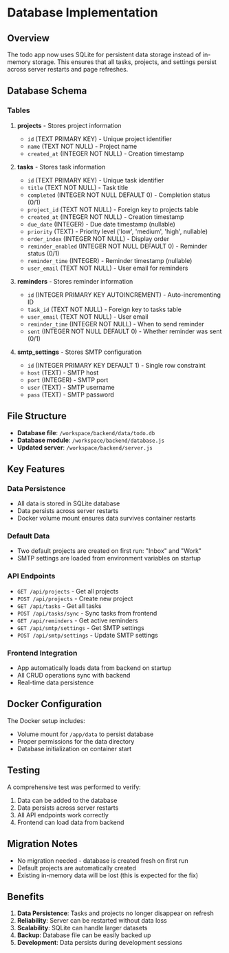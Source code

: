 # Database Implementation

## Overview

The todo app now uses SQLite for persistent data storage instead of in-memory storage. This ensures that all tasks, projects, and settings persist across server restarts and page refreshes.

## Database Schema

### Tables

1. **projects** - Stores project information
   - `id` (TEXT PRIMARY KEY) - Unique project identifier
   - `name` (TEXT NOT NULL) - Project name
   - `created_at` (INTEGER NOT NULL) - Creation timestamp

2. **tasks** - Stores task information
   - `id` (TEXT PRIMARY KEY) - Unique task identifier
   - `title` (TEXT NOT NULL) - Task title
   - `completed` (INTEGER NOT NULL DEFAULT 0) - Completion status (0/1)
   - `project_id` (TEXT NOT NULL) - Foreign key to projects table
   - `created_at` (INTEGER NOT NULL) - Creation timestamp
   - `due_date` (INTEGER) - Due date timestamp (nullable)
   - `priority` (TEXT) - Priority level ('low', 'medium', 'high', nullable)
   - `order_index` (INTEGER NOT NULL) - Display order
   - `reminder_enabled` (INTEGER NOT NULL DEFAULT 0) - Reminder status (0/1)
   - `reminder_time` (INTEGER) - Reminder timestamp (nullable)
   - `user_email` (TEXT NOT NULL) - User email for reminders

3. **reminders** - Stores reminder information
   - `id` (INTEGER PRIMARY KEY AUTOINCREMENT) - Auto-incrementing ID
   - `task_id` (TEXT NOT NULL) - Foreign key to tasks table
   - `user_email` (TEXT NOT NULL) - User email
   - `reminder_time` (INTEGER NOT NULL) - When to send reminder
   - `sent` (INTEGER NOT NULL DEFAULT 0) - Whether reminder was sent (0/1)

4. **smtp_settings** - Stores SMTP configuration
   - `id` (INTEGER PRIMARY KEY DEFAULT 1) - Single row constraint
   - `host` (TEXT) - SMTP host
   - `port` (INTEGER) - SMTP port
   - `user` (TEXT) - SMTP username
   - `pass` (TEXT) - SMTP password

## File Structure

- **Database file**: `/workspace/backend/data/todo.db`
- **Database module**: `/workspace/backend/database.js`
- **Updated server**: `/workspace/backend/server.js`

## Key Features

### Data Persistence
- All data is stored in SQLite database
- Data persists across server restarts
- Docker volume mount ensures data survives container restarts

### Default Data
- Two default projects are created on first run: "Inbox" and "Work"
- SMTP settings are loaded from environment variables on startup

### API Endpoints
- `GET /api/projects` - Get all projects
- `POST /api/projects` - Create new project
- `GET /api/tasks` - Get all tasks
- `POST /api/tasks/sync` - Sync tasks from frontend
- `GET /api/reminders` - Get active reminders
- `GET /api/smtp/settings` - Get SMTP settings
- `POST /api/smtp/settings` - Update SMTP settings

### Frontend Integration
- App automatically loads data from backend on startup
- All CRUD operations sync with backend
- Real-time data persistence

## Docker Configuration

The Docker setup includes:
- Volume mount for `/app/data` to persist database
- Proper permissions for the data directory
- Database initialization on container start

## Testing

A comprehensive test was performed to verify:
1. Data can be added to the database
2. Data persists across server restarts
3. All API endpoints work correctly
4. Frontend can load data from backend

## Migration Notes

- No migration needed - database is created fresh on first run
- Default projects are automatically created
- Existing in-memory data will be lost (this is expected for the fix)

## Benefits

1. **Data Persistence**: Tasks and projects no longer disappear on refresh
2. **Reliability**: Server can be restarted without data loss
3. **Scalability**: SQLite can handle larger datasets
4. **Backup**: Database file can be easily backed up
5. **Development**: Data persists during development sessions